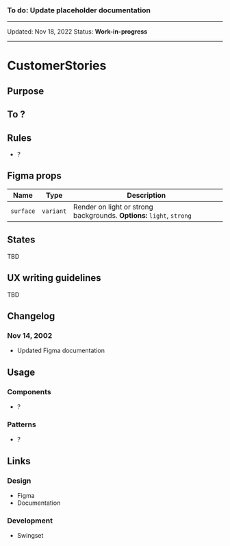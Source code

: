 ### To do: Update placeholder documentation

---

Updated: Nov 18, 2022
Status: **Work-in-progress**

---

# CustomerStories

## Purpose

## To ?

## Rules

- ?

## Figma props

| Name      | Type      | Description                                                           |
| --------- | --------- | --------------------------------------------------------------------- |
| `surface` | `variant` | Render on light or strong backgrounds. **Options:** `light`, `strong` |

## States

TBD

## UX writing guidelines

TBD

## Changelog

### Nov 14, 2002

- Updated Figma documentation

## Usage

### Components

- ?

### Patterns

- ?

## Links

### Design

- Figma
- Documentation

### Development

- Swingset
